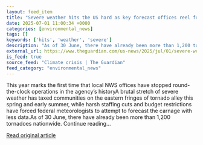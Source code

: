 ```yaml
---
layout: feed_item
title: "Severe weather hits the US hard as key forecast offices reel from Trump cuts"
date: 2025-07-01 11:00:34 +0000
categories: [environmental_news]
tags: []
keywords: ['hits', 'weather', 'severe']
description: "As of 30 June, there have already been more than 1,200 tornadoes nationwide"
external_url: https://www.theguardian.com/us-news/2025/jul/01/severe-weather-nws-trump-cuts
is_feed: true
source_feed: "Climate crisis | The Guardian"
feed_category: "environmental_news"
---
```


This year marks the first time that local NWS offices have stopped round-the-clock operations in the agency’s historyA brutal stretch of severe weather has taxed communities on the eastern fringes of tornado alley this spring and early summer, while harsh staffing cuts and budget restrictions have forced federal meteorologists to attempt to forecast the carnage with less data.As of 30 June, there have already been more than 1,200 tornadoes nationwide. Continue reading...

[Read original article](https://www.theguardian.com/us-news/2025/jul/01/severe-weather-nws-trump-cuts)
